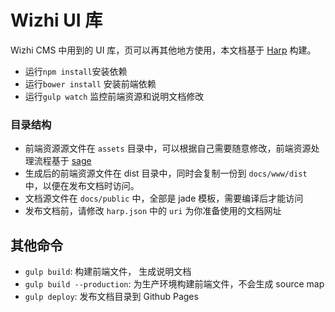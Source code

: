 
Wizhi UI 库
===

 Wizhi CMS 中用到的 UI 库，页可以再其他地方使用，本文档基于 [Harp](http://harpjs.com/) 构建。

- 运行`npm install`安装依赖
- 运行`bower install` 安装前端依赖
- 运行`gulp watch` 监控前端资源和说明文档修改

### 目录结构

- 前端资源源文件在 `assets` 目录中，可以根据自己需要随意修改，前端资源处理流程基于 [sage](https://github.com/roots/sage)
- 生成后的前端资源文件在 dist 目录中，同时会复制一份到 `docs/www/dist` 中，以便在发布文档时访问。
- 文档源文件在 `docs/public` 中，全部是 jade 模板，需要编译后才能访问
- 发布文档前，请修改 `harp.json` 中的 `uri` 为你准备使用的文档网址



其他命令
---------------

- `gulp build`: 构建前端文件， 生成说明文档
- `gulp build --production`: 为生产环境构建前端文件，不会生成 source map
- `gulp deploy`: 发布文档目录到 Github Pages

